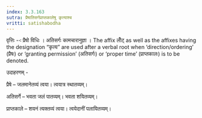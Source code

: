 ```yaml
---
index: 3.3.163
sutra: प्रैषातिसर्गप्राप्तकालेषु कृत्याश्च
vritti: satishabodha
---
```






वृत्तिः --ः प्रैषो विधिः । अतिसर्गः कामचारानुज्ञा । The affix लोँट् as well as the affixes having the designation “कृत्य” are used after a verbal root when ‘direction/ordering’ (प्रैषः) or ‘granting permission’ (अतिसर्गः) or ‘proper time’ (प्राप्तकालः) is to be denoted.


उदाहरणम् -


प्रैषे – जलमानेतव्यं त्वया। त्वयात्र स्थातव्यम्।


अतिसर्गे – भवता जलं पातव्यम्। भवता शयितव्यम्।


प्राप्तकाले – शयनं त्यक्तव्यं त्वया। त्वयेदानीं पलायितव्यम्।

